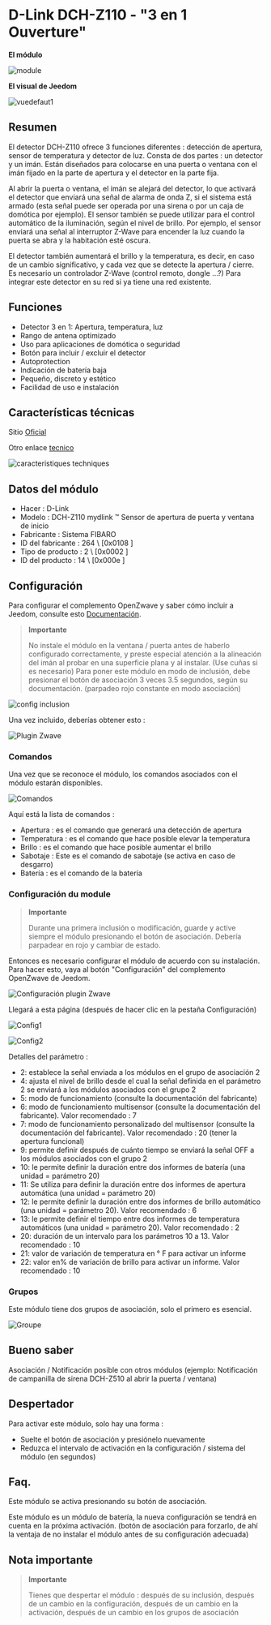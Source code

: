 # D-Link DCH-Z110 - "3 en 1 Ouverture"

**El módulo**

![module](images/dlink.dchz110/module.jpg)

**El visual de Jeedom**

![vuedefaut1](images/dlink.dchz110/vuedefaut1.jpg)

## Resumen

El detector DCH-Z110 ofrece 3 funciones diferentes : detección de apertura, sensor de temperatura y detector de luz. Consta de dos partes : un detector y un imán. Están diseñados para colocarse en una puerta o ventana con el imán fijado en la parte de apertura y el detector en la parte fija.

Al abrir la puerta o ventana, el imán se alejará del detector, lo que activará el detector que enviará una señal de alarma de onda Z, si el sistema está armado (esta señal puede ser operada por una sirena o por un caja de domótica por ejemplo). El sensor también se puede utilizar para el control automático de la iluminación, según el nivel de brillo. Por ejemplo, el sensor enviará una señal al interruptor Z-Wave para encender la luz cuando la puerta se abra y la habitación esté oscura.

El detector también aumentará el brillo y la temperatura, es decir, en caso de un cambio significativo, y cada vez que se detecte la apertura / cierre. Es necesario un controlador Z-Wave (control remoto, dongle ...?) Para integrar este detector en su red si ya tiene una red existente.

## Funciones

-   Detector 3 en 1: Apertura, temperatura, luz
-   Rango de antena optimizado
-   Uso para aplicaciones de domótica o seguridad
-   Botón para incluir / excluir el detector
-   Autoprotection
-   Indicación de batería baja
-   Pequeño, discreto y estético
-   Facilidad de uso e instalación

## Características técnicas

Sitio [Oficial](http://www.dlink.com/-/media/Consumer_Products/DCH/DCH%20Z110/Datasheet/DCH_Z110_Datasheet_FR.pdf)

Otro enlace [tecnico](http://www.kafkas.gr/uploads/Pdf/182732/DCH-Z120_183010381_01_Z02.PDF)

![caracteristiques techniques](images/dlink.dchz110/caracteristiques_techniques.jpg)

## Datos del módulo

-   Hacer : D-Link
-   Modelo : DCH-Z110 mydlink ™ Sensor de apertura de puerta y ventana de inicio
-   Fabricante : Sistema FIBARO
-   ID del fabricante : 264 \ [0x0108 \]
-   Tipo de producto : 2 \ [0x0002 \]
-   ID del producto : 14 \ [0x000e \]

## Configuración

Para configurar el complemento OpenZwave y saber cómo incluir a Jeedom, consulte esto [Documentación](https://doc.jeedom.com/es_ES/plugins/automation%20protocol/openzwave/).

> **Importante**
>
> No instale el módulo en la ventana / puerta antes de haberlo configurado correctamente, y preste especial atención a la alineación del imán al probar en una superficie plana y al instalar. (Use cuñas si es necesario) Para poner este módulo en modo de inclusión, debe presionar el botón de asociación 3 veces 3.5 segundos, según su documentación. (parpadeo rojo constante en modo asociación)

![config inclusion](images/dlink.dchz110/config-inclusion.jpg)

Una vez incluido, deberías obtener esto :

![Plugin Zwave](images/dlink.dchz110/apres_inclusion.jpg)

### Comandos

Una vez que se reconoce el módulo, los comandos asociados con el módulo estarán disponibles.

![Comandos](images/dlink.dchz110/commandes.jpg)

Aquí está la lista de comandos :

-   Apertura : es el comando que generará una detección de apertura
-   Temperatura : es el comando que hace posible elevar la temperatura
-   Brillo : es el comando que hace posible aumentar el brillo
-   Sabotaje : Este es el comando de sabotaje (se activa en caso de desgarro)
-   Batería : es el comando de la batería

### Configuración du module

> **Importante**
>
> Durante una primera inclusión o modificación, guarde y active siempre el módulo presionando el botón de asociación. Debería parpadear en rojo y cambiar de estado.

Entonces es necesario configurar el módulo de acuerdo con su instalación. Para hacer esto, vaya al botón "Configuración" del complemento OpenZwave de Jeedom.

![Configuración plugin Zwave](images/plugin/bouton_configuration.jpg)

Llegará a esta página (después de hacer clic en la pestaña Configuración)

![Config1](images/dlink.dchz110/config1.jpg)

![Config2](images/dlink.dchz110/config2.jpg)

Detalles del parámetro :

-   2: establece la señal enviada a los módulos en el grupo de asociación 2
-   4: ajusta el nivel de brillo desde el cual la señal definida en el parámetro 2 se enviará a los módulos asociados con el grupo 2
-   5: modo de funcionamiento (consulte la documentación del fabricante)
-   6: modo de funcionamiento multisensor (consulte la documentación del fabricante). Valor recomendado : 7
-   7: modo de funcionamiento personalizado del multisensor (consulte la documentación del fabricante). Valor recomendado : 20 (tener la apertura funcional)
-   9: permite definir después de cuánto tiempo se enviará la señal OFF a los módulos asociados con el grupo 2
-   10: le permite definir la duración entre dos informes de batería (una unidad = parámetro 20)
-   11: Se utiliza para definir la duración entre dos informes de apertura automática (una unidad = parámetro 20)
-   12: le permite definir la duración entre dos informes de brillo automático (una unidad = parámetro 20). Valor recomendado : 6
-   13: le permite definir el tiempo entre dos informes de temperatura automáticos (una unidad = parámetro 20). Valor recomendado : 2
-   20: duración de un intervalo para los parámetros 10 a 13. Valor recomendado : 10
-   21: valor de variación de temperatura en ° F para activar un informe
-   22: valor en% de variación de brillo para activar un informe. Valor recomendado : 10

### Grupos

Este módulo tiene dos grupos de asociación, solo el primero es esencial.

![Groupe](images/dlink.dchz110/groupe.jpg)

## Bueno saber

Asociación / Notificación posible con otros módulos (ejemplo: Notificación de campanilla de sirena DCH-Z510 al abrir la puerta / ventana)

## Despertador

Para activar este módulo, solo hay una forma :

-   Suelte el botón de asociación y presiónelo nuevamente
-   Reduzca el intervalo de activación en la configuración / sistema del módulo (en segundos)

## Faq.

Este módulo se activa presionando su botón de asociación.

Este módulo es un módulo de batería, la nueva configuración se tendrá en cuenta en la próxima activación. (botón de asociación para forzarlo, de ahí la ventaja de no instalar el módulo antes de su configuración adecuada)

## Nota importante

> **Importante**
>
> Tienes que despertar el módulo : después de su inclusión, después de un cambio en la configuración, después de un cambio en la activación, después de un cambio en los grupos de asociación
